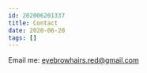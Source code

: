 ```yaml
---
id: 202006201337
title: Contact
date: 2020-06-20
tags: []
---
```


Email me: eyebrowhairs.red@gmail.com

